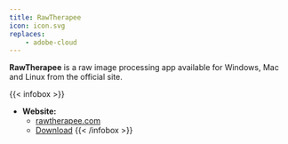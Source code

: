 ```yaml
---
title: RawTherapee
icon: icon.svg
replaces:
    - adobe-cloud
---
```


**RawTherapee** is a raw image processing app available for Windows, Mac and Linux from the official site.

{{< infobox >}}
- **Website:**
    - [rawtherapee.com](https://www.rawtherapee.com/)
    - [Download](https://www.rawtherapee.com/downloads/)
{{< /infobox >}}

